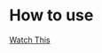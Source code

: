 # How to use
[Watch This](https://github.com/VahidMiraqae/DrawLots/blob/master/Recording%202024-05-04%20091445.mp4)

